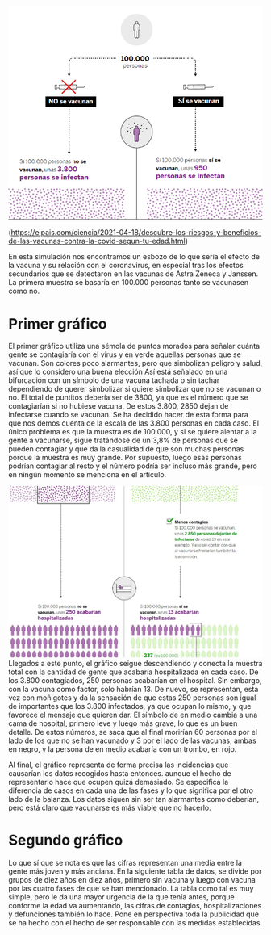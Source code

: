 ![puntitos](https://github.com/Jmirandaq/Clases/blob/main/docs/images/puntitos.png)

(https://elpais.com/ciencia/2021-04-18/descubre-los-riesgos-y-beneficios-de-las-vacunas-contra-la-covid-segun-tu-edad.html)

En esta simulación nos encontramos un esbozo de lo que sería el efecto de la vacuna y su relación con el coronavirus, en especial
tras los efectos secundarios que se detectaron en las vacunas de Astra Zeneca y Janssen. La primera muestra se basaría en 100.000
personas tanto se vacunasen como no.

# Primer gráfico
El primer gráfico utiliza una sémola de puntos morados para señalar cuánta gente se contagiaría con el virus y en verde aquellas
personas que se vacunan. Son colores poco alarmantes, pero que simbolizan peligro y salud, así que lo considero una buena elección
Así está señalado en una bifurcación con un símbolo de una vacuna tachada o sin tachar dependiendo de querer simbolizar si quiere 
simbolizar que no se vacunan o no. El total de puntitos debería ser de 3800, ya que es el número que se contagiarían si no hubiese 
vacuna. De estos 3.800, 2850 dejan de infectarse cuando se vacunan. Se ha decidido hacer de esta forma para que nos 
demos cuenta de la escala de las 3.800 personas en cada caso. El único problema es que la muestra es de 100.000, y si se quiere alentar 
a la gente a vacunarse, sigue tratándose de un 3,8% de personas que se pueden contagiar y que da la casualidad de que son muchas personas 
porque la muestra es muy grande. Por supuesto, luego esas personas podrían contagiar al resto y el número podría ser incluso más grande,
pero en ningún momento se menciona en el artículo. 

![personas](https://github.com/Jmirandaq/Clases/blob/main/docs/images/personas.jpg)
Llegados a este punto, el gráfico seigue descendiendo y conecta la muestra total con la cantidad de gente que acabaría hospitalizada en
cada caso. De los 3.800 contagiados, 250 personas acabarían en el hospital. Sin embargo, con la vacuna como factor, solo habrían 13. De
nuevo, se representan, esta vez con moñigotes y da la sensación de que estas 250 personas son igual de importantes que los 3.800 infectados,
ya que ocupan lo mismo, y que favorece el mensaje que quieren dar. El símbolo de en medio cambia a una cama de hospital, primero leve y luego
más grave, lo que es un buen detalle. De estos números, se saca que al final morirían 60 personas por el lado de los que no se han vacunado y 
3 por el lado de las vacunas, ambas en negro, y la persona de en medio acabaría con un trombo, en rojo. 

Al final, el gráfico representa de forma precisa las incidencias que causarían los datos recogidos hasta entonces. aunque el hecho de representarlo
hace que ocupen quizá demasiado. Se especifica la diferencia de casos en cada una de las fases y lo que significa por el otro lado de la balanza. 
Los datos siguen sin ser tan alarmantes como deberían, pero está claro que vacunarse es más viable que no hacerlo.

# Segundo gráfico
Lo que sí que se nota es que las cifras representan una media entre la gente más joven y más anciana. En la siguiente tabla de datos, se divide por
grupos de diez años en diez años, primero sin vacuna y luego con vacuna por las cuatro fases de que se han mencionado. La tabla como tal es muy simple, 
pero le da una mayor urgencia de la que tenía antes, porque conforme la edad va aumentando, las cifras de contagios, hospitalizaciones y defunciones 
también lo hace. Pone en perspectiva toda la publicidad que se ha hecho con el hecho de ser responsable con las medidas establecidas.


